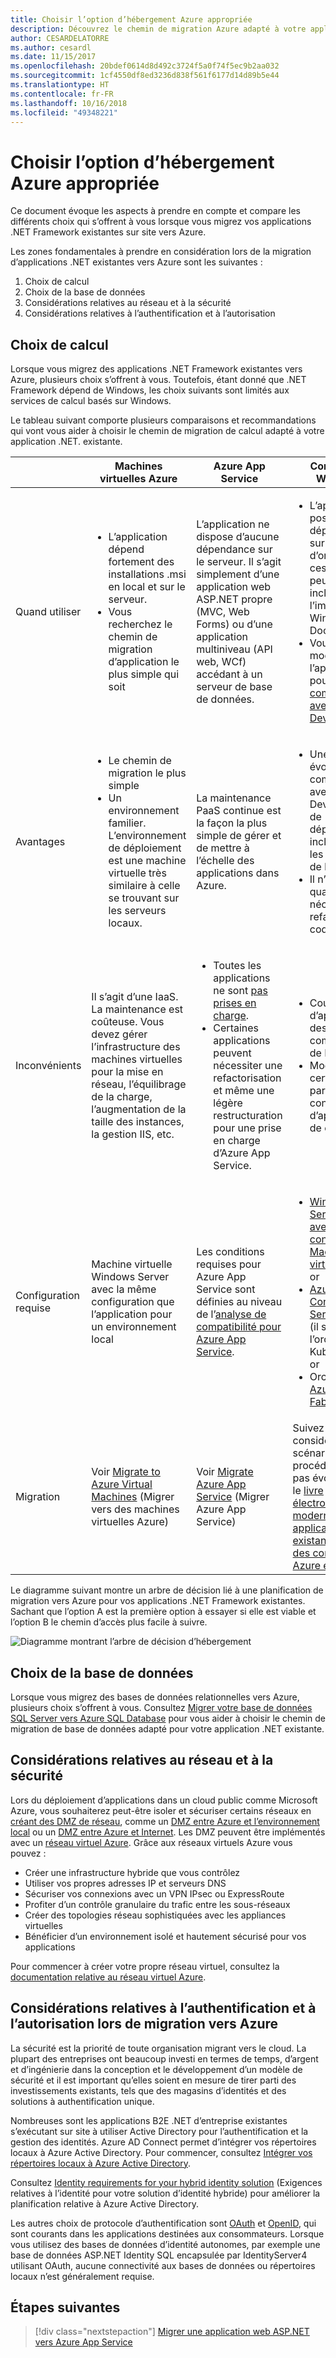```yaml
---
title: Choisir l’option d’hébergement Azure appropriée
description: Découvrez le chemin de migration Azure adapté à votre application web ASP.NET.
author: CESARDELATORRE
ms.author: cesardl
ms.date: 11/15/2017
ms.openlocfilehash: 20bdef0614d8d492c3724f5a0f74f5ec9b2aa032
ms.sourcegitcommit: 1cf4550df8ed3236d838f561f6177d14d89b5e44
ms.translationtype: HT
ms.contentlocale: fr-FR
ms.lasthandoff: 10/16/2018
ms.locfileid: "49348221"
---
```

# <a name="choose-the-right-azure-hosting-option"></a>Choisir l’option d’hébergement Azure appropriée

Ce document évoque les aspects à prendre en compte et compare les différents choix qui s’offrent à vous lorsque vous migrez vos applications .NET Framework existantes sur site vers Azure.

Les zones fondamentales à prendre en considération lors de la migration d’applications .NET existantes vers Azure sont les suivantes :

1.  Choix de calcul
2.  Choix de la base de données
3.  Considérations relatives au réseau et à la sécurité
4.  Considérations relatives à l’authentification et à l’autorisation

## <a name="compute-choices"></a>Choix de calcul

Lorsque vous migrez des applications .NET Framework existantes vers Azure, plusieurs choix s’offrent à vous.  Toutefois, étant donné que .NET Framework dépend de Windows, les choix suivants sont limités aux services de calcul basés sur Windows.

Le tableau suivant comporte plusieurs comparaisons et recommandations qui vont vous aider à choisir le chemin de migration de calcul adapté à votre application .NET. existante.

|                 | Machines virtuelles Azure | Azure App Service | Conteneurs Windows |
|-----------------|-----------|-------------------|--------------------|
|Quand utiliser      |<ul><li>L’application dépend fortement des installations .msi en local et sur le serveur.</li><li>Vous recherchez le chemin de migration d’application le plus simple qui soit</li></ul>|L’application ne dispose d’aucune dépendance sur le serveur. Il s’agit simplement d’une application web ASP.NET propre (MVC, Web Forms) ou d’une application multiniveau (API web, WCf) accédant à un serveur de base de données. |<ul><li>L’application possède des dépendances sur le serveur d’origine, mais ces dernières peuvent être incluses dans l’image Windows Docker.</li><li>Vous souhaiter moderniser l’application pour la rendre [compatible avec Cloud DevOps](https://docs.microsoft.com/dotnet/standard/modernize-with-azure-and-containers/lift-and-shift-existing-apps-devops/reasons-to-lift-and-shift-existing-net-apps-to-cloud-devops-ready-applications)</li></ul>|
|Avantages  |<ul><li>Le chemin de migration le plus simple</li><li>Un environnement familier. L’environnement de déploiement est une machine virtuelle très similaire à celle se trouvant sur les serveurs locaux.</li></ul> |La maintenance PaaS continue est la façon la plus simple de gérer et de mettre à l’échelle des applications dans Azure. |<ul><li>Une application évolutive, compatible avec Cloud DevOps dotée de dépendances incluses dans les conteneurs de l’application.</li><li>Il n’est quasiment pas nécessaire de refactoriser le code .NET /C#.</li></ul> |
|Inconvénients             |Il s’agit d’une IaaS. La maintenance est coûteuse. Vous devez gérer l’infrastructure des machines virtuelles pour la mise en réseau, l’équilibrage de la charge, l’augmentation de la taille des instances, la gestion IIS, etc. |<ul><li>Toutes les applications ne sont [pas prises en charge](http://www.migratetoazure.net/ReadinessAssessment).</li><li>Certaines applications peuvent nécessiter une refactorisation et même une légère restructuration pour une prise en charge d’Azure App Service.</li></ul> |<ul><li>Courbe d’apprentissage des compétences de Docker</li><li>Modification de certains paramètres de configuration d’application et de code</li></ul>|
|Configuration requise |Machine virtuelle Windows Server avec la même configuration que l’application pour un environnement local | Les conditions requises pour Azure App Service sont définies au niveau de l’[analyse de compatibilité pour Azure App Service](https://www.migratetoazure.net/Resources). |<ul><li>[Windows Server 2016 avec des conteneurs - Machine virtuelle Azure](https://azuremarketplace.microsoft.com/marketplace/apps/Microsoft.WindowsServer?tab=Overview)<br />or</li><li>[Azure Container Service (AKS)](https://azure.microsoft.com/services/container-service/) (il s’agit de l’orchestrateur Kubernetes)<br />or<li>Orchestrateur [Azure Service Fabric](https://azure.microsoft.com/services/service-fabric/)</li></ul> |
|Migration |Voir [Migrate to Azure Virtual Machines](https://go.microsoft.com/fwlink/?linkid=862531) (Migrer vers des machines virtuelles Azure) | Voir [Migrate Azure App Service](https://go.microsoft.com/fwlink/?linkid=862532) (Migrer Azure App Service) | Suivez les considérations, les scénarios et les procédures pas à pas évoqués dans le [livre électronique sur la modernisation des applications .NET existantes avec des conteneurs Azure et Windows](https://aka.ms/liftandshiftwithcontainersebook) |

 Le diagramme suivant montre un arbre de décision lié à une planification de migration vers Azure pour vos applications .NET Framework existantes. Sachant que l’option A est la première option à essayer si elle est viable et l’option B le chemin d’accès plus facile à suivre.

![Diagramme montrant l’arbre de décision d’hébergement](media/dotnet-howto-choose-migration/decision-tree.png)

## <a name="database-choices"></a>Choix de la base de données

Lorsque vous migrez des bases de données relationnelles vers Azure, plusieurs choix s’offrent à vous. Consultez [Migrer votre base de données SQL Server vers Azure SQL Database](https://go.microsoft.com/fwlink/?linkid=862533) pour vous aider à choisir le chemin de migration de base de données adapté pour votre application .NET existante.

## <a name="networking-and-security-considerations"></a>Considérations relatives au réseau et à la sécurité

Lors du déploiement d’applications dans un cloud public comme Microsoft Azure, vous souhaiterez peut-être isoler et sécuriser certains réseaux en [créant des DMZ de réseau](https://docs.microsoft.com/azure/architecture/reference-architectures/dmz/), comme un [DMZ entre Azure et l’environnement local](https://docs.microsoft.com/azure/architecture/reference-architectures/dmz/secure-vnet-hybrid) ou un [DMZ entre Azure et Internet](https://docs.microsoft.com/azure/architecture/reference-architectures/dmz/secure-vnet-dmz). Les DMZ peuvent être implémentés avec un [réseau virtuel Azure](https://docs.microsoft.com/azure/virtual-network/virtual-networks-overview).
Grâce aux réseaux virtuels Azure vous pouvez :

- Créer une infrastructure hybride que vous contrôlez
- Utiliser vos propres adresses IP et serveurs DNS
- Sécuriser vos connexions avec un VPN IPsec ou ExpressRoute
- Profiter d’un contrôle granulaire du trafic entre les sous-réseaux
- Créer des topologies réseau sophistiquées avec les appliances virtuelles
- Bénéficier d’un environnement isolé et hautement sécurisé pour vos applications
 
Pour commencer à créer votre propre réseau virtuel, consultez la [documentation relative au réseau virtuel Azure](https://docs.microsoft.com/azure/virtual-network/).

## <a name="authentication-and-authorization-considerations-when-migrating-to-azure"></a>Considérations relatives à l’authentification et à l’autorisation lors de migration vers Azure

La sécurité est la priorité de toute organisation migrant vers le cloud. La plupart des entreprises ont beaucoup investi en termes de temps, d’argent et d’ingénierie dans la conception et le développement d’un modèle de sécurité et il est important qu’elles soient en mesure de tirer parti des investissements existants, tels que des magasins d’identités et des solutions à authentification unique.

Nombreuses sont les applications B2E .NET d’entreprise existantes s’exécutant sur site à utiliser Active Directory pour l’authentification et la gestion des identités.  Azure AD Connect permet d’intégrer vos répertoires locaux à Azure Active Directory.  Pour commencer, consultez [Intégrer vos répertoires locaux à Azure Active Directory](https://docs.microsoft.com/azure/active-directory/connect/active-directory-aadconnect).

Consultez [Identity requirements for your hybrid identity solution](https://docs.microsoft.com/azure/active-directory/active-directory-hybrid-identity-design-considerations-business-needs) (Exigences relatives à l’identité pour votre solution d’identité hybride) pour améliorer la planification relative à Azure Active Directory.

Les autres choix de protocole d’authentification sont [OAuth](https://en.wikipedia.org/wiki/OAuth) et [OpenID](https://en.wikipedia.org/wiki/OpenID), qui sont courants dans les applications destinées aux consommateurs.  Lorsque vous utilisez des bases de données d’identité autonomes, par exemple une base de données ASP.NET Identity SQL encapsulée par IdentityServer4 utilisant OAuth, aucune connectivité aux bases de données ou répertoires locaux n’est généralement requise.

## <a name="next-steps"></a>Étapes suivantes

> [!div class="nextstepaction"]
> [Migrer une application web ASP.NET vers Azure App Service](dotnet-howto-migrate-app-service.md)
